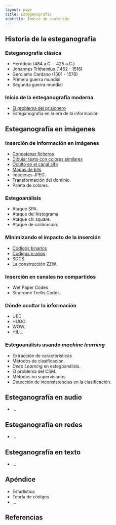 ```yaml
---
layout: page
title: Esteganografía
subtitle: Índice de contenido
---
```






## Historia de la esteganografía

### Esteganografía clásica
- Heródoto (484 a.C. - 425 a.C.)
- Johannes Trithemius (1462 - 1516)
- Gerolamo Cardano (1501 - 1576)
- Primera guerra mundial
- Segunda guerra mundial

### Inicio de la esteganografía moderna
- [El problema del prisionero](/stego/history/modern/es/problema-prisionero)
- Esteganografía en la era de la información


## Esteganografía en imágenes

### Inserción de información en imágenes
- [Concatenar ficheros](/stego/images/embed/es/concat)
- [Dibujar texto con colores similares](/stego/images/embed/es/dibujar-texto)
- [Oculto en el canal alfa](/stego/images/embed/es/canal-alfa)
- [Mapas de bits](/stego/images/embed/es/mapas-de-bits)
- Imágenes JPEG.
- Transformación del dominio.
- Paleta de colores.

### Estegoanálisis
- Ataque SPA.
- Ataque del histograma.
- Ataque chi square.
- Ataque de calibración.


### Minimizando el impacto de la inserción
- [Códigos binarios](/stego/images/impact/es/codigos-binarios)
- [Códigos n-arios](/stego/images/impact/es/n-arios-binarios)
- SDCS
- La construcción ZZW.

### Inserción en canales no compartidos
- Wet Paper Codes
- Sindrome Trellis Codes.

### Dónde ocultar la información
- UED
- HUGO.
- WOW. 
- HILL.

### Estegoanálisis usando *machine learning*
- Extracción de características
- Métodos de clasificación.
- *Deep Learning* en estegoanálisis.
- El problema del CSM.
- Métodos no supervisados.
- Detección de inconsistencias en la clasificación.




## Esteganografía en audio
- ...




## Esteganografía en redes
- ...




## Esteganografía en texto
- ...



## Apéndice
- Estadística
- Teoría de códigos
- ...


## Referencias





